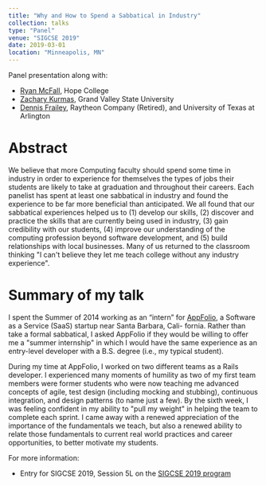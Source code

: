 ```yaml
---
title: "Why and How to Spend a Sabbatical in Industry"
collection: talks
type: "Panel"
venue: "SIGCSE 2019"
date: 2019-03-01
location: "Minneapolis, MN"
---
```


Panel presentation along with:
* [Ryan McFall](https://hope.edu/directory/people/mcfall-ryan/index.html), Hope College
* [Zachary Kurmas](https://cis.gvsu.edu/public/staffListing/index.php?page=staff&fname=Zachary&lname=Kurmas), Grand Valley State University
* [Dennis Frailey](https://mentis.uta.edu/explore/profile/dennis-frailey), Raytheon Company (Retired), and University of Texas at Arlington

# Abstract

We believe that more Computing faculty should spend some time in
industry in order to experience for themselves the types of jobs their
students are likely to take at graduation and throughout their
careers. Each panelist has spent at least one sabbatical in industry
and found the experience to be far more beneficial than
anticipated. We all found that our sabbatical experiences helped us to
(1) develop our skills, (2) discover and practice the skills that are
currently being used in industry, (3) gain credibility with our
students, (4) improve our understanding of the computing profession
beyond software development, and (5) build relationships with local
businesses. Many of us returned to the classroom thinking "I can't
believe they let me teach college without any industry experience".

# Summary of my talk

I spent the Summer of 2014 working as an “intern” for
[AppFolio](https://www.appfolio.com/), a Software as a Service (SaaS)
startup near Santa Barbara, Cali- fornia. Rather than take a formal
sabbatical, I asked AppFolio if they would be willing to offer me a
"summer internship" in which I would have the same experience as an
entry-level developer with a B.S. degree (i.e., my typical student).

During my time at AppFolio, I worked on two different teams as a Rails
developer. I experienced many moments of humility as two of my first
team members were former students who were now teaching me advanced
concepts of agile, test design (including mocking and stubbing),
continuous integration, and design patterns (to name just a few). By
the sixth week, I was feeling confident in my ability to "pull my
weight" in helping the team to complete each sprint. I came away with
a renewed appreciation of the importance of the fundamentals we teach,
but also a renewed ability to relate those fundamentals to current
real world practices and career opportunities, to better motivate my
students.

For more information:

* Entry for SIGCSE 2019, Session 5L on the [SIGCSE 2019 program](https://whova.com/embedded/session/sigcs_201902/488374/)
